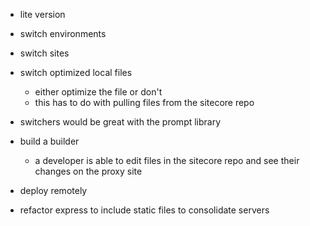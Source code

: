 - lite version

- switch environments
- switch sites
- switch optimized local files
    - either optimize the file or don't
    - this has to do with pulling files from the sitecore repo
- switchers would be great with the prompt library

- build a builder
    - a developer is able to edit files in the sitecore repo and see their changes on the proxy site

- deploy remotely

- refactor express to include static files to consolidate servers
